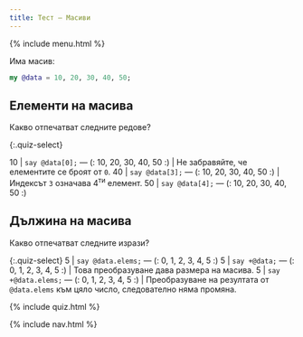```yaml
---
title: Тест — Масиви
---
```


{% include menu.html %}

Има масив:

```raku
my @data = 10, 20, 30, 40, 50;
```

## Елементи на масива

Какво отпечатват следните редове?

{:.quiz-select}

10 | `say @data[0];` — (: 10, 20, 30, 40, 50 :) | Не забравяйте, че елементите се броят от `0`.
40 | `say @data[3];` — (: 10, 20, 30, 40, 50 :) | Индексът `3` означава 4<sup>ти</sup> елемент.
50 | `say @data[4];` — (: 10, 20, 30, 40, 50 :)

## Дължина на масива

Какво отпечатват следните изрази?

{:.quiz-select}
5 | `say @data.elems;` — (: 0, 1, 2, 3, 4, 5 :)
5 | `say +@data;` — (: 0, 1, 2, 3, 4, 5 :) | Това преобразуване дава размера на масива.
5 | `say +@data.elems;` — (: 0, 1, 2, 3, 4, 5 :) | Преобразуване на резултата от `@data.elems` към цяло число, следователно няма промяна.


{% include quiz.html %}

{% include nav.html %}